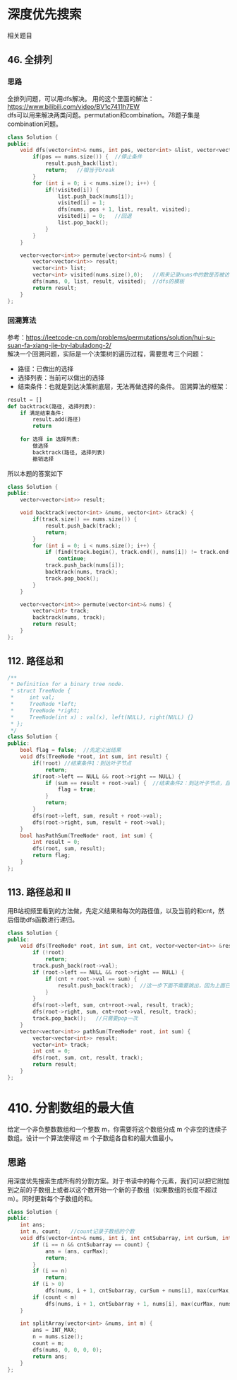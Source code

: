 # 深度优先搜索
相关题目
## 46. 全排列
### 思路
全排列问题，可以用dfs解决。  用的这个里面的解法：https://www.bilibili.com/video/BV1c7411h7EW  
dfs可以用来解决两类问题。permutation和combination。78题子集是combination问题。
````cpp
class Solution {
public:
    void dfs(vector<int>& nums, int pos, vector<int> &list, vector<vector<int>> &result, vector<int> &visited) {
        if(pos == nums.size()) {  //停止条件
            result.push_back(list);
            return;   //相当于break
        }
        for (int i = 0; i < nums.size(); i++) {
            if(!visited[i]) {
                list.push_back(nums[i]);
                visited[i] = 1;
                dfs(nums, pos + 1, list, result, visited);
                visited[i] = 0;   //回退
                list.pop_back();
            }
        }
    }

    vector<vector<int>> permute(vector<int>& nums) {
        vector<vector<int>> result;
        vector<int> list;
        vector<int> visited(nums.size(),0);   //用来记录nums中的数是否被访问过
        dfs(nums, 0, list, result, visited);  //dfs的模板
        return result;
    }
};
````
### 回溯算法
参考：https://leetcode-cn.com/problems/permutations/solution/hui-su-suan-fa-xiang-jie-by-labuladong-2/  
解决一个回溯问题，实际是一个决策树的遍历过程，需要思考三个问题：
* 路径：已做出的选择
* 选择列表：当前可以做出的选择
* 结束条件：也就是到达决策树底层，无法再做选择的条件。
回溯算法的框架：
````python
result = []
def backtrack(路径, 选择列表):
    if 满足结束条件:
        result.add(路径)
        return
    
    for 选择 in 选择列表:
        做选择
        backtrack(路径, 选择列表)
        撤销选择
````
所以本题的答案如下
````cpp
class Solution {
public:
    vector<vector<int>> result;

    void backtrack(vector<int> &nums, vector<int> &track) {
        if(track.size() == nums.size()) {
            result.push_back(track);
            return;
        }
        for (int i = 0; i < nums.size(); i++) {
            if (find(track.begin(), track.end(), nums[i]) != track.end())   //find函数，如果没有找到，就返回nums尾部的迭代器。否则就是找到了
                continue;
            track.push_back(nums[i]);
            backtrack(nums, track);
            track.pop_back();
        }
    }

    vector<vector<int>> permute(vector<int>& nums) {
        vector<int> track;
        backtrack(nums, track);
        return result;
    }
};
````

## 112. 路径总和
````cpp
/**
 * Definition for a binary tree node.
 * struct TreeNode {
 *     int val;
 *     TreeNode *left;
 *     TreeNode *right;
 *     TreeNode(int x) : val(x), left(NULL), right(NULL) {}
 * };
 */
class Solution {
public:
    bool flag = false;  //先定义出结果
    void dfs(TreeNode *root, int sum, int result) {
        if(!root) //结束条件1：到达叶子节点
            return;
        if(root->left == NULL && root->right == NULL) {
            if (sum == result + root->val) {  //结束条件2：到达叶子节点，且result = sum
                flag = true;
            }
            return;
        }
        dfs(root->left, sum, result + root->val);
        dfs(root->right, sum, result + root->val);
    }
    bool hasPathSum(TreeNode* root, int sum) {
        int result = 0;
        dfs(root, sum, result);
        return flag;
    }
};
````
## 113. 路径总和 II
用B站视频里看到的方法做，先定义结果和每次的路径值，以及当前的和cnt，然后借助dfs函数进行递归。
````cpp
class Solution {
public:
    void dfs(TreeNode* root, int sum, int cnt, vector<vector<int>> &result, vector<int> &track) {
        if (!root)
            return;
        track.push_back(root->val);
        if (root->left == NULL && root->right == NULL) {
            if (cnt + root->val == sum) {
                result.push_back(track);  //这一步下面不需要跳出，因为上面已经有退出条件了
            }
        }
        dfs(root->left, sum, cnt+root->val, result, track);
        dfs(root->right, sum, cnt+root->val, result, track);
        track.pop_back();   //只需要pop一次
    }
    vector<vector<int>> pathSum(TreeNode* root, int sum) {
        vector<vector<int>> result;
        vector<int> track;
        int cnt = 0;
        dfs(root, sum, cnt, result, track);
        return result;
    }
};
````
# 410. 分割数组的最大值
给定一个非负整数数组和一个整数 m，你需要将这个数组分成 m 个非空的连续子数组。设计一个算法使得这 m 个子数组各自和的最大值最小。
## 思路
用深度优先搜索生成所有的分割方案。对于书读中的每个元素，我们可以把它附加到之前的子数组上或者以这个数开始一个新的子数组（如果数组的长度不超过m）。同时更新每个子数组的和。

````cpp
class Solution {
public:
    int ans;
    int n, count;   //count记录子数组的个数
    void dfs(vector<int>& nums, int i, int cntSubarray, int curSum, int curMax) {
        if (i == n && cntSubarray == count) {
            ans = (ans, curMax);
            return;
        }
        if (i == n)
            return;
        if (i > 0)
            dfs(nums, i + 1, cntSubarray, curSum + nums[i], max(curMax, curSum + nums[i]));
        if (count < m)
            dfs(nums, i + 1, cntSubarray + 1, nums[i], max(curMax, nums[i]));
    }
    
    int splitArray(vector<int> &nums, int m) {
        ans = INT_MAX;
        n = nums.size();
        count = m;
        dfs(nums, 0, 0, 0, 0);
        return ans;
    }
};
````
